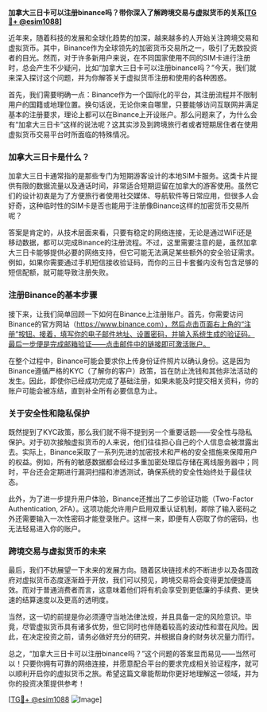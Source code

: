 **加拿大三日卡可以注册binance吗？带你深入了解跨境交易与虚拟货币的关系[[TG💪+ @esim1088](https://t.me/s/esim1088)]**

近年来，随着科技的发展和全球化趋势的加深，越来越多的人开始关注跨境交易和虚拟货币。其中，Binance作为全球领先的加密货币交易所之一，吸引了无数投资者的目光。然而，对于许多新用户来说，在不同国家使用不同的SIM卡进行注册时，总会产生不少疑问，比如“加拿大三日卡可以注册binance吗？”今天，我们就来深入探讨这个问题，并为你解答关于虚拟货币注册和使用的各种困惑。

首先，我们需要明确一点：Binance作为一个国际化的平台，其注册流程并不限制用户的国籍或地理位置。换句话说，无论你来自哪里，只要能够访问互联网并满足基本的注册要求，理论上都可以在Binance上开设账户。那么问题来了，为什么会有“加拿大三日卡”这样的说法呢？这其实涉及到跨境旅行者或者短期居住者在使用虚拟货币交易平台时所面临的特殊情况。

### 加拿大三日卡是什么？

加拿大三日卡通常指的是那些专门为短期游客设计的本地SIM卡服务。这类卡片提供有限的数据流量以及通话时间，非常适合短期逗留在加拿大的游客使用。虽然它们的设计初衷是为了方便旅行者使用社交媒体、导航软件等日常应用，但很多人会好奇，这种临时性的SIM卡是否也能用于注册像Binance这样的加密货币交易所呢？

答案是肯定的，从技术层面来看，只要有稳定的网络连接，无论是通过WiFi还是移动数据，都可以完成Binance的注册流程。不过，这里需要注意的是，虽然加拿大三日卡能够提供必要的网络支持，但它可能无法满足某些额外的安全验证需求。例如，如果你需要通过手机短信接收验证码，而你的三日卡套餐内没有包含足够的短信配额，就可能导致注册失败。

### 注册Binance的基本步骤

接下来，让我们简单回顾一下如何在Binance上注册账户。首先，你需要访问Binance的官方网站（https://www.binance.com），然后点击页面右上角的“注册”按钮。接着，填写你的电子邮件地址、设置密码，并输入系统生成的验证码。最后一步便是完成邮箱验证——点击邮件中的链接即可激活账户。

在整个过程中，Binance可能会要求你上传身份证件照片以确认身份。这是因为Binance遵循严格的KYC（了解你的客户）政策，旨在防止洗钱和其他非法活动的发生。因此，即使你已经成功完成了基础注册，如果未能及时提交相关资料，你的账户可能会被冻结，直到补全所有必要信息为止。

### 关于安全性和隐私保护

既然提到了KYC政策，那么我们就不得不提到另一个重要话题——安全性与隐私保护。对于初次接触虚拟货币的人来说，他们往往担心自己的个人信息会被泄露出去。实际上，Binance采取了一系列先进的加密技术和严格的安全措施来保障用户的权益。例如，所有的敏感数据都会经过多重加密处理后存储在离线服务器中；同时，平台还会定期进行漏洞扫描和渗透测试，确保系统的安全性始终处于最佳状态。

此外，为了进一步提升用户体验，Binance还推出了二步验证功能（Two-Factor Authentication, 2FA）。这项功能允许用户启用双重认证机制，即除了输入密码之外还需要输入一次性密码才能登录账户。这样一来，即便有人窃取了你的密码，也无法轻易进入你的账户。

### 跨境交易与虚拟货币的未来

最后，我们不妨展望一下未来的发展方向。随着区块链技术的不断进步以及各国政府对虚拟货币态度逐渐趋于开放，我们可以预见，跨境交易将会变得更加便捷高效。而对于普通消费者而言，这意味着他们将有机会享受到更低廉的手续费、更快速的结算速度以及更高的透明度。

当然，这一切的前提是你必须遵守当地法律法规，并且具备一定的风险意识。毕竟，尽管虚拟货币具有诸多优势，但它同时也伴随着较高的波动性和潜在风险。因此，在决定投资之前，请务必做好充分的研究，并根据自身的财务状况量力而行。

总之，“加拿大三日卡可以注册binance吗？”这个问题的答案显而易见——当然可以！只要你拥有可靠的网络连接，并愿意配合平台的要求完成相关验证程序，就可以顺利开启你的虚拟货币之旅。希望这篇文章能帮助你更好地理解这一领域，并为你的投资决策提供参考！

[[TG💪+ @esim1088](https://t.me/s/esim1088) ![Image](https://i.postimg.cc/4NQfJmqS/Snipaste-2025-05-13-00-14-12.png)]